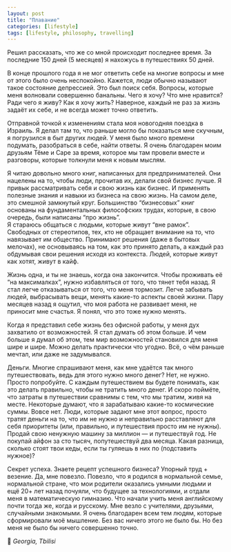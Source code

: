 ```yaml
---
layout: post
title: "Плавание"
categories: [lifestyle]
tags: [lifestyle, philosophy, travelling]
---
```


Решил рассказать, что же со мной происходит последнее время. За последние 150 дней (5 месяцев) я нахожусь в путешествиях 50 дней.  

В конце прошлого года я не мог ответить себе на многие вопросы и мне от этого было очень неспокойно. Кажется, люди обычно называют такое состояние депрессией. Это был поиск себя. Вопросы, которые меня волновали совершенно банальны. Чего я хочу? Что мне нравится? Ради чего я живу? Как я хочу жить? Наверное, каждый не раз за жизнь задаёт их себе, и не всегда может точно ответить.  
<!--more-->

Отправной точкой к изменениям стала моя новогодняя поездка в Израиль. Я делал там то, что раньше могло бы показаться мне скучным, я погрузился в быт других людей. У меня было много времени подумать, разобраться в себе, найти ответы. Я очень благодарен моим друзьям Тёме и Саре за время, которое мы там провели вместе и разговоры, которые толкнули меня к новым мыслям.  

Я читаю довольно много книг, написанных для предпринимателей. Они нацелены на то, чтобы люди, прочитав их, делали свой бизнес лучше. Я привык рассматривать себя и свою жизнь как бизнес. И применять полезные знания и навыки из бизнеса на свою жизнь. На самом деле, это смешной замкнутый круг. Большинство “бизнесовых” книг основаны на фундаментальных философских трудах, которые, в свою очередь, были написаны “про жизнь”.  
Я стараюсь общаться с людьми, которые живут “вне рамок”. Свободных от стереотипов, тех, кто не обращает внимание на то, что навязывает им общество. Принимают решения (даже в бытовых мелочах), не основываясь на том, как это принято делать, а каждый раз обдумывая свои решения исходя из контекста. Людей, которые живут как хотят, живут в кайф.  

Жизнь одна, и ты не знаешь, когда она закончится. Чтобы проживать её “на максималках”, нужно избавляться от того, что тянет тебя назад. Я стал легче отказываться от того, что меня тормозит. Легче забывать людей, выбрасывать вещи, менять какие-то аспекты своей жизни. Пару месяцев назад я ощутил, что моя работа не развивает меня, не приносит мне счастья. Я понял, что это тоже нужно менять.  

Когда я представил себе жизнь без офисной работы, у меня дух захватило от возможностей. Я стал думать об этом больше. И чем больше я думал об этом, тем мир возможностей становился для меня шире и шире. Можно делать практически что угодно. Всё, о чём раньше мечтал, или даже не задумывался.  

Деньги. Многие спрашивают меня, как мне удаётся так много путешествовать, ведь для этого нужно много денег? Нет, не нужно. Просто попробуйте. С каждым путешествием вы будете понимать, как это делать правильно, чтобы не тратить много денег. И скоро поймёте, что затраты в путешествии сравнимы с тем, что мы тратим, живя на месте. Некоторые думают, что я зарабатываю какие-то космические суммы. Вовсе нет. Люди, которые задают мне этот вопрос, просто тратят деньги на то, что им не нужно и неправильно расставляют для себя приоритеты (или, правильно, и путешествия просто им не нужны). Продай свою ненужную машину за миллион — и путешествуй год. Не покупай айфон за сто тысяч, попутешествуй два месяца. Какая разница, сколько стоят твои кеды, если ты гуляешь в них по (подставить нужное)?  

Секрет успеха. Знаете рецепт успешного бизнеса? Упорный труд + везение. Да, мне повезло. Повезло, что я родился в нормальной семье, нормальной стране, что мои родители оказались умными людьми и ещё 20+ лет назад почуяли, что будущее за технологиями, и отдали меня в математическую гимназию. Что начали учить меня английскому почти тогда же, когда и русскому. Мне везло с учителями, друзьями, случайными знакомыми. Я очень благодарен всем тем людям, которые сформировали моё мышление. Без вас ничего этого не было бы. Но без меня не было бы ничего совершенно точно.  

📍 <em>Georgia, Tbilisi</em>
